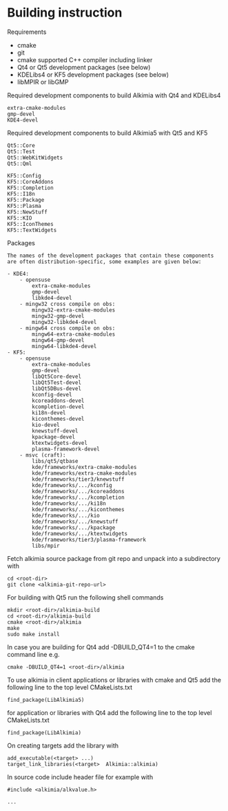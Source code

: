 # Building instruction

Requirements
* cmake
* git
* cmake supported C++ compiler including linker
* Qt4 or Qt5 development packages (see below)
* KDELibs4 or KF5 development packages (see below)
* libMPIR or libGMP



Required development components to build Alkimia with Qt4 and KDELibs4

    extra-cmake-modules
    gmp-devel
    KDE4-devel

Required development components to build Alkimia5 with Qt5 and KF5

    Qt5::Core
    Qt5::Test
    Qt5::WebKitWidgets
    Qt5::Qml

    KF5::Config
    KF5::CoreAddons
    KF5::Completion
    KF5::I18n
    KF5::Package
    KF5::Plasma
    KF5::NewStuff
    KF5::KIO
    KF5::IconThemes
    KF5::TextWidgets

Packages

    The names of the development packages that contain these components
    are often distribution-specific, some examples are given below:

    - KDE4:
        - opensuse
            extra-cmake-modules
            gmp-devel
            libkde4-devel
        - mingw32 cross compile on obs:
            mingw32-extra-cmake-modules
            mingw32-gmp-devel
            mingw32-libkde4-devel
        - mingw64 cross compile on obs:
            mingw64-extra-cmake-modules
            mingw64-gmp-devel
            mingw64-libkde4-devel
    - KF5:
        - opensuse
            extra-cmake-modules
            gmp-devel
            libQt5Core-devel
            libQt5Test-devel
            libQt5DBus-devel
            kconfig-devel
            kcoreaddons-devel
            kcompletion-devel
            ki18n-devel
            kiconthemes-devel
            kio-devel
            knewstuff-devel
            kpackage-devel
            ktextwidgets-devel
            plasma-framework-devel
        - msvc (craft):
            libs/qt5/qtbase
            kde/frameworks/extra-cmake-modules
            kde/frameworks/extra-cmake-modules
            kde/frameworks/tier3/knewstuff
            kde/frameworks/.../kconfig
            kde/frameworks/.../kcoreaddons
            kde/frameworks/.../kcompletion
            kde/frameworks/.../ki18n
            kde/frameworks/.../kiconthemes
            kde/frameworks/.../kio
            kde/frameworks/.../knewstuff
            kde/frameworks/.../kpackage
            kde/frameworks/.../ktextwidgets
            kde/frameworks/tier3/plasma-framework
            libs/mpir


Fetch alkimia source package from git repo and unpack into a subdirectory with

    cd <root-dir>
    git clone <alkimia-git-repo-url>


For building with Qt5 run the following shell commands

    mkdir <root-dir>/alkimia-build
    cd <root-dir>/alkimia-build
    cmake <root-dir>/alkimia
    make
    sudo make install


In case you are building for Qt4 add -DBUILD_QT4=1 to the cmake command line e.g.

    cmake -DBUILD_QT4=1 <root-dir>/alkimia


To use alkimia in client applications or libraries with cmake and Qt5 add the following line to the top level CMakeLists.txt

    find_package(LibAlkimia5)


for application or libraries with Qt4 add the following line to the top level CMakeLists.txt

    find_package(LibAlkimia)


On creating targets add the library with

    add_executable(<target> ...)
    target_link_libraries(<target>  Alkimia::alkimia)


In source code include header file for example with

    #include <alkimia/alkvalue.h>

    ...
